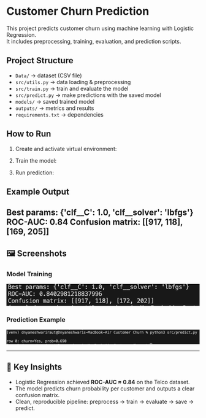 # Customer Churn Prediction

This project predicts customer churn using machine learning with Logistic Regression.  
It includes preprocessing, training, evaluation, and prediction scripts.

## Project Structure
- `Data/` → dataset (CSV file)
- `src/utils.py` → data loading & preprocessing
- `src/train.py` → train and evaluate the model
- `src/predict.py` → make predictions with the saved model
- `models/` → saved trained model
- `outputs/` → metrics and results
- `requirements.txt` → dependencies

## How to Run
1. Create and activate virtual environment:

2. Train the model:

3. Run prediction:

## Example Output
Best params: {'clf__C': 1.0, 'clf__solver': 'lbfgs'}
ROC-AUC: 0.84
Confusion matrix: [[917, 118], [169, 205]]
---

## 🖼️ Screenshots

### Model Training
![Training Output](screenshots/training_output.png)

### Prediction Example
![Prediction Output](screenshots/prediction_output.png)

---

## 🧠 Key Insights
- Logistic Regression achieved **ROC-AUC ≈ 0.84** on the Telco dataset.
- The model predicts churn probability per customer and outputs a clear confusion matrix.
- Clean, reproducible pipeline: preprocess → train → evaluate → save → predict.
